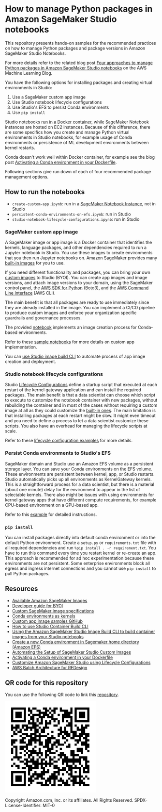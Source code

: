 # How to manage Python packages in Amazon SageMaker Studio notebooks
This repository presents hands-on samples for the recommended practices on how to manage Python packages and package versions in Amazon SageMaker Studio Notebooks. 

For more details refer to the related blog post [Four approaches to manage Python packages in Amazon SageMaker Studio notebooks](https://aws.amazon.com/blogs/machine-learning/four-approaches-to-manage-python-packages-in-amazon-sagemaker-studio-notebooks/) on the AWS Machine Learning Blog.

You have the following options for installing packages and creating virtual environments in Studio:
1. Use a SageMaker custom app image
2. Use Studio notebook lifecycle configurations
3. Use Studio's EFS to persist Conda environments
4. Use `pip install` 

Studio notebooks [run in a Docker container](https://aws.amazon.com/blogs/machine-learning/dive-deep-into-amazon-sagemaker-studio-notebook-architecture/), while SageMaker Notebook instances are hosted on EC2 instances. Because of this difference, there are some specifics how you create and manage Python virtual environments in Studio notebooks, for example usage of Conda environments or persistence of ML development environments between kernel restarts.

Conda doesn't work well within Docker container, for example see the blog post [Activating a Conda environment in your Dockerfile](https://pythonspeed.com/articles/activate-conda-dockerfile/).

Following sections give run down of each of four recommended package management options.

## How to run the notebooks
- `create-custom-app.ipynb`: run in a [SageMaker Notebook Instance](https://docs.aws.amazon.com/sagemaker/latest/dg/nbi.html), not in Studio
- `persistent-conda-environments-on-efs.ipynb`: run in Studio
- `studio-notebook-lifecycle-configurations.ipynb`: run in Studio

### SageMaker custom app image
A SageMaker image or app image is a Docker container that identifies the kernels, language packages, and other dependencies required to run a Jupyter notebook in Studio. You use these images to create environments that you then run Jupyter notebooks on. Amazon SageMaker provides many [built-in images](https://docs.aws.amazon.com/sagemaker/latest/dg/notebooks-available-images.html) for you to use. 

If you need different functionality and packages, you can bring your own [custom images](https://docs.aws.amazon.com/sagemaker/latest/dg/studio-byoi.html) to Studio (BYOI). You can create app images and image versions, and attach image versions to your domain, using the SageMaker control panel, the [AWS SDK for Python](https://aws.amazon.com/sdk-for-python/) (Boto3), and the [AWS Command Line Interface](https://aws.amazon.com/cli/) (AWS CLI).

The main benefit is that all packages are ready to use immediately since they are already installed in the image. You can implement a CI/CD pipeline to produce custom images and enforce your organization specific guardrails and governance processes. 

The provided [notebook](notebooks/create-custom-app.ipynb) implements an image creation process for Conda-based environments.

Refer to these [sample notebooks](https://github.com/aws-samples/sagemaker-studio-custom-image-samples/) for more details on custom app implementation.

You can [use Studio image build CLI](https://aws.amazon.com/blogs/machine-learning/using-the-amazon-sagemaker-studio-image-build-cli-to-build-container-images-from-your-studio-notebooks/) to automate process of app image creation and deployment.

### Studio notebook lifecycle configurations
Studio [Lifecycle Configurations](https://docs.aws.amazon.com/sagemaker/latest/dg/studio-lcc.html) define a startup script that executed at each restart of the kernel gateway application and can install the required packages.
The main benefit is that a data scientist can choose which script to execute to customize the notebook container with new packages, without rebuilding the container and in most of the cases without requiring a custom image at all as they could customize the [built-in ones](https://docs.aws.amazon.com/sagemaker/latest/dg/notebooks-available-images.html). 
The main limitation is that installing packages at each restart might be slow. It might even timeout and you need to define a process to let a data scientist customize these scripts. You also have an overhead for managing the lifecycle scripts at scale.

Refer to these [lifecycle configuration examples](https://github.com/aws-samples/sagemaker-studio-lifecycle-config-examples) for more details.

### Persist Conda environments to Studio's EFS
SageMaker domain and Studio use an Amazon EFS volume as a persistent storage layer. You can save your Conda environments on the EFS volume. These environments are persistent between kernel, app, or Studio restarts. Studio automatically picks up all environments as KernelGateway kernels. 
This is a straightforward process for a data scientist, but there is a material (about one minute) delay for the environment to appear in the list of selectable kernels. There also might be issues with using environments for kernel gateway apps that have different compute requirements, for example CPU-based environment on a GPU-based app.

Refer to this [example](https://github.com/durgasury/efs_backed_conda) for detailed instructions.

### `pip install`
You can install packages directly into default conda environment or into the default Python environment. Create a `setup.py` or `requirements.txt` file with all required dependencies and run `%pip install . -r requirement.txt`. You have to run this command every time you restart kernel or re-create an app. This approach is recommended for ad hoc experimentation because these environments are not persistent. Some enterprise environments block all egress and ingress internet connections and you cannot use `pip install` to pull Python packages.

## Resources
- [Available Amazon SageMaker Images](https://docs.aws.amazon.com/sagemaker/latest/dg/notebooks-available-images.html)
- [Developer guide for BYOI](https://docs.aws.amazon.com/sagemaker/latest/dg/studio-byoi.html)
- [Custom SageMaker image specifications](https://docs.aws.amazon.com/sagemaker/latest/dg/studio-byoi-specs.html)
- [Conda environments as kernels](https://github.com/aws-samples/sagemaker-studio-custom-image-samples/tree/main/examples/conda-env-kernel-image)
- [Custom app image samples GitHub](https://github.com/aws-samples/sagemaker-studio-custom-image-samples/)
- [How to use Studio Container Build CLI](https://github.com/aws/amazon-sagemaker-examples/tree/main/aws_sagemaker_studio/sagemaker_studio_image_build)
- [Using the Amazon SageMaker Studio Image Build CLI to build container images from your Studio notebooks](https://aws.amazon.com/blogs/machine-learning/using-the-amazon-sagemaker-studio-image-build-cli-to-build-container-images-from-your-studio-notebooks/)
- [Create a new Conda environment in Sagemaker home directory (Amazon EFS)](https://github.com/durgasury/efs_backed_conda)
- [Automating the Setup of SageMaker Studio Custom Images](https://towardsdatascience.com/automating-the-setup-of-sagemaker-studio-custom-images-4a3433fd7148)
- [Activating a Conda environment in your Dockerfile](https://pythonspeed.com/articles/activate-conda-dockerfile/)
- [Customize Amazon SageMaker Studio using Lifecycle Configurations](https://aws.amazon.com/blogs/machine-learning/customize-amazon-sagemaker-studio-using-lifecycle-configurations/)
- [AWS Batch Architecture for RFDesign](https://github.com/aws-samples/aws-batch-architecture-for-rfdesign)

## QR code for this repository
You can use the following QR code to link this [repository](https://github.com/aws-samples/amazon-sagemaker-studio-package-management).

![](img/github-repo-qrcode.png)

Copyright Amazon.com, Inc. or its affiliates. All Rights Reserved.
SPDX-License-Identifier: MIT-0